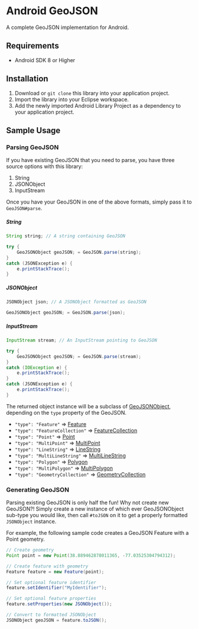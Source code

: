 # Android GeoJSON

A complete GeoJSON implementation for Android.

## Requirements
* Android SDK 8 or Higher

## Installation
1. Download or `git clone` this library into your application project.
2. Import the library into your Eclipse workspace.
3. Add the newly imported Android Library Project as a dependency to your application project.

## Sample Usage

### Parsing GeoJSON

If you have existing GeoJSON that you need to parse, you have three source options with this library:

1. String
2. JSONObject
3. InputStream

Once you have your GeoJSON in one of the above formats, simply pass it to `GeoJSON#parse`.

##### String
````java
String string; // A string containing GeoJSON

try {
    GeoJSONObject geoJSON; = GeoJSON.parse(string);
}
catch (JSONException e) {
    e.printStackTrace();
}
````

##### JSONObject
````java
JSONObject json; // A JSONObject formatted as GeoJSON

GeoJSONObject geoJSON; = GeoJSON.parse(json);
````

##### InputStream
````java
InputStream stream; // An InputStream pointing to GeoJSON

try {
    GeoJSONObject geoJSON; = GeoJSON.parse(stream);
}
catch (IOException e) {
    e.printStackTrace();
}
catch (JSONException e) {
    e.printStackTrace();
}
````

The returned object instance will be a subclass of [GeoJSONObject](./src/com/cocoahero/android/geojson/GeoJSONObject.java), depending on the `type` property of the GeoJSON.

* `"type": "Feature"` => [Feature](./src/com/cocoahero/android/geojson/Feature.java)
* `"type": "FeatureCollection"` => [FeatureCollection](./src/com/cocoahero/android/geojson/FeatureCollection.java)
* `"type": "Point"` => [Point](./src/com/cocoahero/android/geojson/Point.java)
* `"type": "MultiPoint"` => [MultiPoint](./src/com/cocoahero/android/geojson/MultiPoint.java)
* `"type": "LineString"` => [LineString](./src/com/cocoahero/android/geojson/LineString.java)
* `"type": "MultiLineString"` => [MultiLineString](./src/com/cocoahero/android/geojson/MultiLineString.java)
* `"type": "Polygon"` => [Polygon](./src/com/cocoahero/android/geojson/Polygon.java)
* `"type": "MultiPolygon"` => [MultiPolygon](./src/com/cocoahero/android/geojson/MultiPolygon.java)
* `"type": "GeometryCollection"` => [GeometryCollection](./src/com/cocoahero/android/geojson/GeometryCollection.java)

### Generating GeoJSON

Parsing existing GeoJSON is only half the fun! Why not create new GeoJSON?! Simply create a new instance of which ever GeoJSONObject sub-type you would like, then call `#toJSON` on it to get a properly formatted `JSONObject` instance.

For example, the following sample code creates a GeoJSON Feature with a Point geometry.

````java
// Create geometry
Point point = new Point(38.889462878011365, -77.03525304794312);

// Create feature with geometry
Feature feature = new Feature(point);

// Set optional feature identifier
feature.setIdentifier("MyIdentifier");

// Set optional feature properties
feature.setProperties(new JSONObject());

// Convert to formatted JSONObject
JSONObject geoJSON = feature.toJSON();
````

